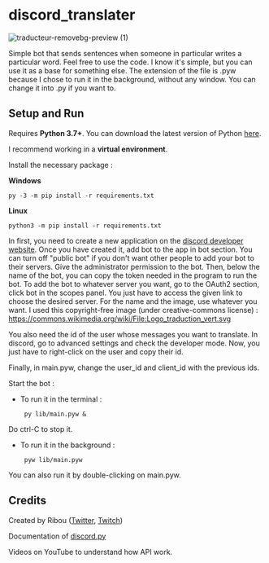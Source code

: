 # discord_translater
![traducteur-removebg-preview (1)](https://user-images.githubusercontent.com/76816773/140748275-658fdc5b-c974-495e-9e82-6571fc73661a.png)


Simple bot that sends sentences when someone in particular writes a particular word.
Feel free to use the code.
I know it's simple, but you can use it as a base for something else.
The extension of the file is .pyw because I chose to run it in the background, without any window. You can change it into .py if you want to.
## Setup and Run

Requires **Python 3.7+**. You can download the latest version of Python [here](https://www.python.org/downloads/).

I recommend working in a **virtual environment**. 

Install the necessary package :

**Windows**

    py -3 -m pip install -r requirements.txt
    
**Linux**

    python3 -m pip install -r requirements.txt
    
In first, you need to create a new application on the [discord developer website](discord.com/developers/applications). Once you have created it, add bot to the app in bot section. You can turn off "public bot" if you don't want other people to add your bot to their servers. Give the administrator permission to the bot. Then, below the name of the bot, you can copy the token needed in the program to run the bot. 
To add the bot to whatever server you want, go to the OAuth2 section, click bot in the scopes panel. You just have to access the given link to choose the desired server.
For the name and the image, use whatever you want. I used this copyright-free image (under creative-commons license) : https://commons.wikimedia.org/wiki/File:Logo_traduction_vert.svg


You also need the id of the user whose messages you want to translate. In discord, go to advanced settings and check the developer mode. Now, you just have to right-click on the user and copy their id.

Finally, in main.pyw, change the user_id and client_id with the previous ids.
 
Start the bot :

-  To run it in the terminal :
  
        py lib/main.pyw &
  
  Do ctrl-C to stop it.
  
-  To run it in the background :
  
        pyw lib/main.pyw

You can also run it by double-clicking on main.pyw.

## Credits
Created by Ribou ([Twitter](https://www.ribou.fr/twitter), [Twitch](https://www.ribou.fr/twitch))

Documentation of [discord.py](https://discordpy.readthedocs.io/en/stable)

Videos on YouTube to understand how API work.
